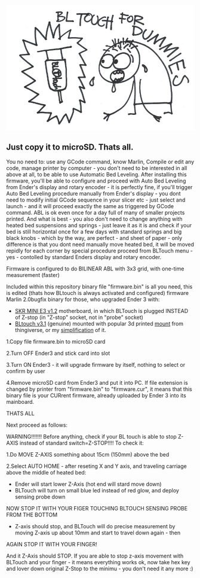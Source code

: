 ![Mount](images/dummies.jpg)

## Just copy it to microSD. Thats all.
You no need to: use any GCode command, know Marlin, Compile or edit any code, manage printer by computer - you don't need to be interested in all above at all, to be able to use Automatic Bed Leveling. After installing this firmware, you'll be able to configure and proceed with Auto Bed Leveling from Ender's display and rotary encoder - it is perfectly fine, if you'll trigger Auto Bed Leveling procedure manually from Ender's display - you dont need to modify initial GCode sequence in your slicer etc - just select and launch - and it will proceed exactly the same as triggered by GCode command. ABL is ok even once for a day full of many of smaller projects printed. And what is best - you also don't need to change anything with heated bed suspensions and springs - just leave it as it is and check if your bed is still horizontal once for a few days with standard springs and big black knobs - which by the way, are perfect - and sheet of paper - only difference is that you dont need manually move heated bed, it will be moved repidly for each corner by special procedure proceed from BLTouch menu - yes - contolled by standard Enders display and rotary encoder.

Firmware is configured to do BILINEAR ABL with 3x3 grid, with one-time measurement (faster)

Included within this repository binary file "firmware.bin" is all you need, this is edited (thats how BLtouch is always activated and configured) firmware Marlin 2.0bugfix binary for those, who upgraded Ender 3 with:
- [SKR MINI E3 v1.2](https://github.com/bigtreetech/BIGTREETECH-SKR-mini-E3/blob/master/hardware/BTT%20SKR%20MINI%20E3%20V1.2/BTT%20SKR%20MINI%20E3%20V1.2manual.pdf) motherboard, in which BLTouch is plugged INSTEAD of Z-stop (in "Z-stop" socket, not in "probe" socket) 
- [BLtouch v3.1](https://www.antclabs.com) (genuine) mounted with popular 3d printed [mount](https://www.thingiverse.com/thing:3003725) from thingiverse, or my [simplification](https://www.thingiverse.com/thing:4097908) of it.


1.Copy file firmware.bin to microSD card

2.Turn OFF Ender3 and stick card into slot

3.Turn ON Ender3 - it will upgrade firmware by itself, nothing to select or confirm by user

4.Remove microSD card from Ender3 and put it into PC. If file extension is changed by printer from "firmware.bin" to "firmware.cur", it means that this binary file is your CURrent firmware, already uploaded by Ender 3 into its mainboard.

THATS ALL

Next proceed as follows:

WARNING!!!!!!! Before anything, check if your BL touch is able to stop Z-AXIS instead of standard switch=Z-STOP!!!!
To check it:

1.Do MOVE Z-AXIS something about 15cm (150mm) above the bed

2.Select AUTO HOME - after reseting X and Y axis, and traveling carriage above the middle of heated bed:
- Ender will start lower Z-Axis (hot end will stard move down) 
- BLTouch will turn on small blue led instead of red glow, and deploy sensing probe down

NOW STOP IT WITH YOUR FIGER TOUCHING BLTOUCH SENSING PROBE FROM THE BOTTOM 

- Z-axis should stop, and BLTouch will do precise measurement by moving Z-axis up about 10mm and start to travel down again - then 

AGAIN STOP IT WITH YOUR FINGER! 

And it Z-Axis should STOP. 
If you are able to stop z-axis movement with BLTouch and your finger - it means everything works ok, now take hex key and lover down original Z-Stop to the minimu - you don't need it any more :) 
 



